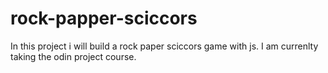 # rock-papper-sciccors


In this project i will build a rock paper sciccors game with js. I am currenlty taking the odin project course.
